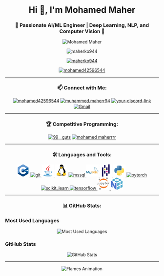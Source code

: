 <h1 align="center" style="animation: slideIn 1.5s ease-in-out;">Hi 👋, I'm Mohamed Maher</h1>
<h3 align="center" style="animation: fadeIn 2s ease-in-out;">🚀 Passionate AI/ML Engineer | Deep Learning, NLP, and Computer Vision 🚀</h3>

<!-- Square-style photo -->
<p align="center" style="animation: zoomIn 2s ease-in-out;">
  <img src="https://w0.peakpx.com/wallpaper/373/170/HD-wallpaper-demon-slayer-giyuu-tomioka-standing-on-rain-around-plants-anime.jpg" alt="Mohamed Maher" style="width: 400px; height: 400px;"/>
</p>

<p align="center" style="animation: fadeIn 2s ease-in-out;"> 
  <img src="https://komarev.com/ghpvc/?username=maherko944&label=Profile%20views&color=0e75b6&style=flat" alt="maherko944" /> 
</p>

<p align="center" style="animation: fadeIn 2s ease-in-out;"> 
  <a href="https://github.com/ryo-ma/github-profile-trophy"><img src="https://github-profile-trophy.vercel.app/?username=maherko944" alt="maherko944" /></a> 
</p>

<p align="center" style="animation: fadeIn 2s ease-in-out;"> 
  <a href="https://twitter.com/mohamed42596544" target="blank"><img src="https://img.shields.io/twitter/follow/mohamed42596544?logo=twitter&style=for-the-badge" alt="mohamed42596544" /></a> 
</p>

---

<h3 align="center" style="animation: fadeIn 2s ease-in-out;">📫 Connect with Me:</h3>
<p align="center" style="animation: fadeIn 2s ease-in-out;">
  <a href="https://twitter.com/mohamed42596544" target="blank"><img align="center" src="https://raw.githubusercontent.com/rahuldkjain/github-profile-readme-generator/master/src/images/icons/Social/twitter.svg" alt="mohamed42596544" height="30" width="40" /></a>
  <a href="https://fb.com/muhammed.maherr94" target="blank"><img align="center" src="https://raw.githubusercontent.com/rahuldkjain/github-profile-readme-generator/master/src/images/icons/Social/facebook.svg" alt="muhammed.maherr94" height="30" width="40" /></a>
  <a href="https://discord.gg/your-discord-link" target="blank"><img align="center" src="https://raw.githubusercontent.com/rahuldkjain/github-profile-readme-generator/master/src/images/icons/Social/discord.svg" alt="your-discord-link" height="30" width="40" /></a>
  <a href="mailto:mohamed88maher99@gmail.com" target="blank"><img align="center" src="https://upload.wikimedia.org/wikipedia/commons/7/7e/Gmail_icon_%282020%29.svg" alt="Gmail" height="30" width="40" /></a>
</p>

---

<h3 align="center" style="animation: fadeIn 2s ease-in-out;">🏆 Competitive Programming:</h3>
<p align="center" style="animation: fadeIn 2s ease-in-out;">
  <a href="https://codeforces.com/profile/99__guts" target="blank"><img align="center" src="https://raw.githubusercontent.com/rahuldkjain/github-profile-readme-generator/master/src/images/icons/Social/codeforces.svg" alt="99__guts" height="40" width="40" /></a>
  <a href="https://www.leetcode.com/mohamed maherrrr" target="blank"><img align="center" src="https://raw.githubusercontent.com/rahuldkjain/github-profile-readme-generator/master/src/images/icons/Social/leet-code.svg" alt="mohamed maherrrr" height="40" width="40" /></a>
</p>

---

<h3 align="center" style="animation: fadeIn 2s ease-in-out;">🛠️ Languages and Tools:</h3>
<p align="center" style="animation: fadeIn 2s ease-in-out;"> 
  <a href="https://www.w3schools.com/cpp/" target="_blank" rel="noreferrer"> <img src="https://raw.githubusercontent.com/devicons/devicon/master/icons/cplusplus/cplusplus-original.svg" alt="cplusplus" width="40" height="40"/> </a> 
  <a href="https://git-scm.com/" target="_blank" rel="noreferrer"> <img src="https://www.vectorlogo.zone/logos/git-scm/git-scm-icon.svg" alt="git" width="40" height="40"/> </a> 
  <a href="https://www.java.com" target="_blank" rel="noreferrer"> <img src="https://raw.githubusercontent.com/devicons/devicon/master/icons/java/java-original.svg" alt="java" width="40" height="40"/> </a> 
  <a href="https://www.linux.org/" target="_blank" rel="noreferrer"> <img src="https://raw.githubusercontent.com/devicons/devicon/master/icons/linux/linux-original.svg" alt="linux" width="40" height="40"/> </a> 
  <a href="https://www.microsoft.com/en-us/sql-server" target="_blank" rel="noreferrer"> <img src="https://www.svgrepo.com/show/303229/microsoft-sql-server-logo.svg" alt="mssql" width="40" height="40"/> </a> 
  <a href="https://www.mysql.com/" target="_blank" rel="noreferrer"> <img src="https://raw.githubusercontent.com/devicons/devicon/master/icons/mysql/mysql-original-wordmark.svg" alt="mysql" width="40" height="40"/> </a> 
  <a href="https://pandas.pydata.org/" target="_blank" rel="noreferrer"> <img src="https://raw.githubusercontent.com/devicons/devicon/2ae2a900d2f041da66e950e4d48052658d850630/icons/pandas/pandas-original.svg" alt="pandas" width="40" height="40"/> </a> 
  <a href="https://www.python.org" target="_blank" rel="noreferrer"> <img src="https://raw.githubusercontent.com/devicons/devicon/master/icons/python/python-original.svg" alt="python" width="40" height="40"/> </a> 
  <a href="https://pytorch.org/" target="_blank" rel="noreferrer"> <img src="https://www.vectorlogo.zone/logos/pytorch/pytorch-icon.svg" alt="pytorch" width="40" height="40"/> </a> 
  <a href="https://scikit-learn.org/" target="_blank" rel="noreferrer"> <img src="https://upload.wikimedia.org/wikipedia/commons/0/05/Scikit_learn_logo_small.svg" alt="scikit_learn" width="40" height="40"/> </a> 
  <a href="https://www.tensorflow.org" target="_blank" rel="noreferrer"> <img src="https://www.vectorlogo.zone/logos/tensorflow/tensorflow-icon.svg" alt="tensorflow" width="40" height="40"/> </a> 
  <a href="https://jupyter.org/" target="_blank" rel="noreferrer"> <img src="https://raw.githubusercontent.com/devicons/devicon/master/icons/jupyter/jupyter-original-wordmark.svg" alt="jupyter" width="40" height="40"/> </a> 
  <a href="https://numpy.org/" target="_blank" rel="noreferrer"> <img src="https://raw.githubusercontent.com/devicons/devicon/master/icons/numpy/numpy-original.svg" alt="numpy" width="40" height="40"/> </a> 
</p>

---


<h3 align="center" style="animation: fadeIn 2s ease-in-out;">📊 GitHub Stats:</h3>

### Most Used Languages
<p align="center" style="animation: fadeIn 2s ease-in-out;">
  <img src="https://github-readme-stats.vercel.app/api/top-langs/?username=maherko944&layout=compact&theme=radical&langs_count=8&hide_border=true" alt="Most Used Languages" />
</p>

### GitHub Stats
<p align="center" style="animation: fadeIn 2s ease-in-out;">
  <img src="https://github-readme-stats.vercel.app/api?username=maherko944&show_icons=true&theme=radical&hide_border=true" alt="GitHub Stats" />
</p>

---

<!-- Flames animation -->
<p align="center" style="animation: fadeIn 2s ease-in-out;">
  <img src="https://i.gifer.com/Nh4f.gif" alt="Flames Animation" style="width: 500px; height: auto; animation: zoomInOut 3s infinite;"/>
</p>


